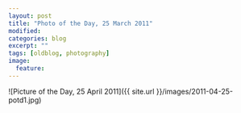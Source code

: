```yaml
---
layout: post
title: "Photo of the Day, 25 March 2011"
modified:
categories: blog
excerpt: ""
tags: [oldblog, photography]
image:
  feature:
---
```


![Picture of the Day, 25 April 2011]({{ site.url }}/images/2011-04-25-potd1.jpg)
